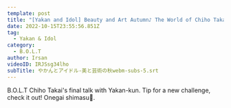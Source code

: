 ```yaml
---
template: post
title: "[Yakan and Idol] Beauty and Art Autumn♪ The World of Chiho Takai #5"
date: 2022-10-15T23:55:56.851Z
tag:
  - Yakan & Idol
category:
  - B.O.L.T
author: Irsan
videoID: IRJSsg34lho
subTitle: やかんとアイドル-美と芸術の秋webm-subs-5.srt
---
```

B.O.L.T Chiho Takai's final talk with Yakan-kun.
Tip for a new challenge, check it out! Onegai shimasu🙇.